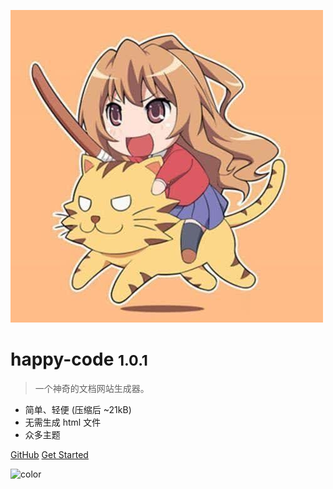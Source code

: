![logo](_media/icon.jpg ':size=100x100')

# happy-code <small>1.0.1</small>

> 一个神奇的文档网站生成器。
- 简单、轻便 (压缩后 ~21kB)
- 无需生成 html 文件
- 众多主题

[GitHub](https://github.com/happy-coding-cool)
[Get Started](#start)

![color](#fde6b3)
